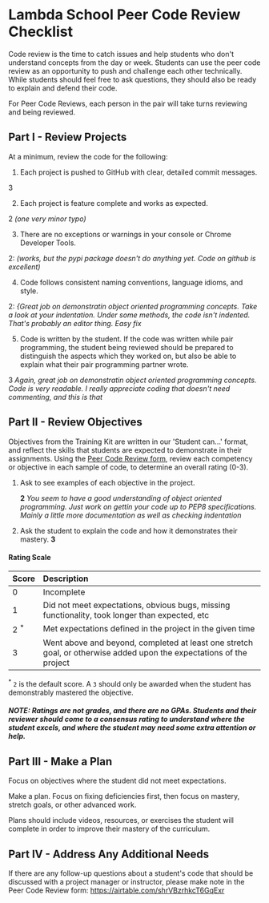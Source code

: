 # Lambda School Peer Code Review Checklist

Code review is the time to catch issues and help students who don't understand concepts from the day or week. Students can use the peer code review as an opportunity to push and challenge each other technically. While students should feel free to ask questions, they should also be ready to explain and defend their code.

For Peer Code Reviews, each person in the pair will take turns reviewing and being reviewed.

## Part I - Review Projects

At a minimum, review the code for the following:

1. Each project is pushed to GitHub with clear, detailed commit messages.

  3

2. Each project is feature complete and works as expected.
  
  2   *(one very minor typo)*
  
3. There are no exceptions or warnings in your console or Chrome Developer Tools.

  2:  *(works, but the pypi package doesn't do anything yet. Code on github is excellent)*

4. Code follows consistent naming conventions, language idioms, and style.

  2:  *{Great job on demonstratin object oriented programming concepts.*
      *Take a look at your indentation. Under some methods, the code isn't indented.*
      *That's probably an editor thing. Easy fix*
     
5. Code is written by the student. If the code was written while pair programming, the student being reviewed should be prepared to distinguish the aspects which they worked on, but also be able to explain what their pair programming partner wrote.

  3   *Again, great job on demonstratin object oriented programming concepts. Code is very readable.*
      *I really appreciate coding that doesn't need commenting, and this is that*
      

## Part II - Review Objectives

Objectives from the Training Kit are written in our 'Student can...' format, and reflect the skills that students are expected to demonstrate in their assignments. Using the [Peer Code Review form](https://airtable.com/shrVBzrhkcT6GqExr), review each competency or objective in each sample of code, to determine an overall rating (0-3).

1. Ask to see examples of each objective in the project.

    **2**
    *You seem to have a good understanding of object oriented programming. Just work on gettin your code*
    *up to PEP8 specifications. Mainly a little more documentation as well as checking indentation*

2. Ask the student to explain the code and how it demonstrates their mastery.
    **3**
    
    
#### Rating Scale

| Score | Description |
| :-- | :-- |
| 0       				| Incomplete |
| 1       				| Did not meet expectations, obvious bugs, missing functionality, took longer than expected, etc |
| 2 <sup>*</sup>  | Met expectations defined in the project in the given time |
| 3       				| Went above and beyond, completed at least one stretch goal, or otherwise added upon the expectations of the project |

<sup>*</sup> `2` is the default score. A `3` should only be awarded when the student has demonstrably mastered the objective.

##### NOTE: Ratings are not grades, and there are no GPAs. Students and their reviewer should come to a consensus rating to understand where the student excels, and where the student may need some extra attention or help.


## Part III - Make a Plan

Focus on objectives where the student did not meet expectations.

Make a plan. Focus on fixing deficiencies first, then focus on mastery, stretch goals, or other advanced work.

Plans should include videos, resources, or exercises the student will complete in order to improve their mastery of the curriculum.

## Part IV - Address Any Additional Needs

If there are any follow-up questions about a student's code that should be discussed with a project manager or instructor, please make note in the Peer Code Review form: https://airtable.com/shrVBzrhkcT6GqExr
